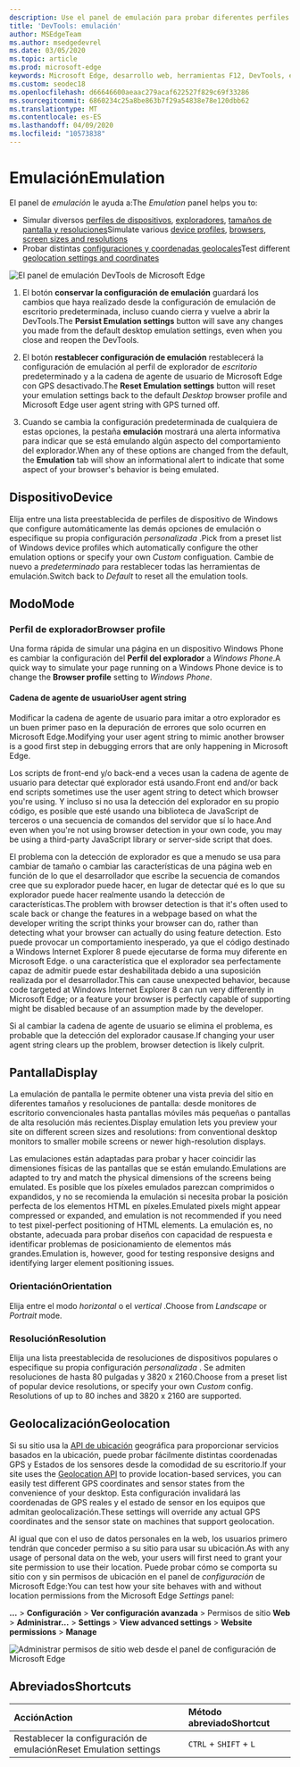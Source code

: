 ```yaml
---
description: Use el panel de emulación para probar diferentes perfiles de explorador, tamaños de pantalla y resoluciones, y coordenadas de ubicación GPS
title: 'DevTools: emulación'
author: MSEdgeTeam
ms.author: msedgedevrel
ms.date: 03/05/2020
ms.topic: article
ms.prod: microsoft-edge
keywords: Microsoft Edge, desarrollo web, herramientas F12, DevTools, emulación de dispositivos, diseño dinámico, ubicación geográfica, resolución
ms.custom: seodec18
ms.openlocfilehash: d66646600aeaac279acaf622527f829c69f33286
ms.sourcegitcommit: 6860234c25a8be863b7f29a54838e78e120dbb62
ms.translationtype: MT
ms.contentlocale: es-ES
ms.lasthandoff: 04/09/2020
ms.locfileid: "10573838"
---
```

# <span data-ttu-id="95906-104">Emulación</span><span class="sxs-lookup"><span data-stu-id="95906-104">Emulation</span></span>

<span data-ttu-id="95906-105">El panel de *emulación* le ayuda a:</span><span class="sxs-lookup"><span data-stu-id="95906-105">The *Emulation* panel helps you to:</span></span>
 - <span data-ttu-id="95906-106">Simular diversos [perfiles de dispositivos](#device), [exploradores](#browser-profile), [tamaños de pantalla y resoluciones](#display)</span><span class="sxs-lookup"><span data-stu-id="95906-106">Simulate various [device profiles](#device), [browsers](#browser-profile), [screen sizes and resolutions](#display)</span></span>
 - <span data-ttu-id="95906-107">Probar distintas [configuraciones y coordenadas geolocales](#geolocation)</span><span class="sxs-lookup"><span data-stu-id="95906-107">Test different [geolocation settings and coordinates](#geolocation)</span></span>

![El panel de emulación DevTools de Microsoft Edge](./media/emulation.png)

1. <span data-ttu-id="95906-109">El botón **conservar la configuración de emulación** guardará los cambios que haya realizado desde la configuración de emulación de escritorio predeterminada, incluso cuando cierra y vuelve a abrir la DevTools.</span><span class="sxs-lookup"><span data-stu-id="95906-109">The **Persist Emulation settings** button will save any changes you made from the default desktop emulation settings, even when you close and reopen the DevTools.</span></span> 

2. <span data-ttu-id="95906-110">El botón **restablecer configuración de emulación** restablecerá la configuración de emulación al perfil de explorador de *escritorio* predeterminado y a la cadena de agente de usuario de Microsoft Edge con GPS desactivado.</span><span class="sxs-lookup"><span data-stu-id="95906-110">The **Reset Emulation settings** button will reset your emulation settings back to the default *Desktop* browser profile and Microsoft Edge user agent string with GPS turned off.</span></span>

3. <span data-ttu-id="95906-111">Cuando se cambia la configuración predeterminada de cualquiera de estas opciones, la pestaña **emulación** mostrará una alerta informativa para indicar que se está emulando algún aspecto del comportamiento del explorador.</span><span class="sxs-lookup"><span data-stu-id="95906-111">When any of these options are changed from the default, the **Emulation** tab will show an informational alert to indicate that some aspect of your browser's behavior is being emulated.</span></span>

## <span data-ttu-id="95906-112">Dispositivo</span><span class="sxs-lookup"><span data-stu-id="95906-112">Device</span></span>

<span data-ttu-id="95906-113">Elija entre una lista preestablecida de perfiles de dispositivo de Windows que configure automáticamente las demás opciones de emulación o especifique su propia configuración *personalizada* .</span><span class="sxs-lookup"><span data-stu-id="95906-113">Pick from a preset list of Windows device profiles which  automatically configure the other emulation options or specify your own *Custom* configuation.</span></span> <span data-ttu-id="95906-114">Cambie de nuevo a *predeterminado* para restablecer todas las herramientas de emulación.</span><span class="sxs-lookup"><span data-stu-id="95906-114">Switch back to *Default* to reset all the emulation tools.</span></span>

## <span data-ttu-id="95906-115">Modo</span><span class="sxs-lookup"><span data-stu-id="95906-115">Mode</span></span>

### <span data-ttu-id="95906-116">Perfil de explorador</span><span class="sxs-lookup"><span data-stu-id="95906-116">Browser profile</span></span>
<span data-ttu-id="95906-117">Una forma rápida de simular una página en un dispositivo Windows Phone es cambiar la configuración del **Perfil del explorador** a *Windows Phone*.</span><span class="sxs-lookup"><span data-stu-id="95906-117">A quick way to simulate your page running on a Windows Phone device is to change the **Browser profile** setting to *Windows Phone*.</span></span>

#### <span data-ttu-id="95906-118">Cadena de agente de usuario</span><span class="sxs-lookup"><span data-stu-id="95906-118">User agent string</span></span>

<span data-ttu-id="95906-119">Modificar la cadena de agente de usuario para imitar a otro explorador es un buen primer paso en la depuración de errores que solo ocurren en Microsoft Edge.</span><span class="sxs-lookup"><span data-stu-id="95906-119">Modifying your user agent string to mimic another browser is a good first step in debugging errors that are only happening in Microsoft Edge.</span></span> 

<span data-ttu-id="95906-120">Los scripts de front-end y/o back-end a veces usan la cadena de agente de usuario para detectar qué explorador está usando.</span><span class="sxs-lookup"><span data-stu-id="95906-120">Front end and/or back end scripts sometimes use the user agent string  to detect which browser you're using.</span></span> <span data-ttu-id="95906-121">Y incluso si no usa la detección del explorador en su propio código, es posible que esté usando una biblioteca de JavaScript de terceros o una secuencia de comandos del servidor que sí lo hace.</span><span class="sxs-lookup"><span data-stu-id="95906-121">And even when you're not using browser detection in your own code, you may be using a third-party JavaScript library or server-side script that does.</span></span>

<span data-ttu-id="95906-122">El problema con la detección de explorador es que a menudo se usa para cambiar de tamaño o cambiar las características de una página web en función de lo que el desarrollador que escribe la secuencia de comandos cree que su explorador puede hacer, en lugar de detectar qué es lo que su explorador puede hacer realmente usando la detección de características.</span><span class="sxs-lookup"><span data-stu-id="95906-122">The problem with browser detection is that it's often used to scale back or change the features in a webpage based on what the developer writing the script thinks your browser can do, rather than detecting what your browser can actually do using feature detection.</span></span> <span data-ttu-id="95906-123">Esto puede provocar un comportamiento inesperado, ya que el código destinado a Windows Internet Explorer 8 puede ejecutarse de forma muy diferente en Microsoft Edge. o una característica que el explorador sea perfectamente capaz de admitir puede estar deshabilitada debido a una suposición realizada por el desarrollador.</span><span class="sxs-lookup"><span data-stu-id="95906-123">This can cause unexpected behavior, because code targeted at Windows Internet Explorer 8 can run very differently in Microsoft Edge; or a feature your browser is perfectly capable of supporting might be disabled because of an assumption made by the developer.</span></span>

<span data-ttu-id="95906-124">Si al cambiar la cadena de agente de usuario se elimina el problema, es probable que la detección del explorador causase.</span><span class="sxs-lookup"><span data-stu-id="95906-124">If changing your user agent string clears up the problem, browser detection is likely culprit.</span></span>

## <span data-ttu-id="95906-125">Pantalla</span><span class="sxs-lookup"><span data-stu-id="95906-125">Display</span></span>

<span data-ttu-id="95906-126">La emulación de pantalla le permite obtener una vista previa del sitio en diferentes tamaños y resoluciones de pantalla: desde monitores de escritorio convencionales hasta pantallas móviles más pequeñas o pantallas de alta resolución más recientes.</span><span class="sxs-lookup"><span data-stu-id="95906-126">Display emulation lets you preview your site on different screen sizes and resolutions: from conventional desktop monitors to smaller mobile screens or newer high-resolution displays.</span></span>

<span data-ttu-id="95906-127">Las emulaciones están adaptadas para probar y hacer coincidir las dimensiones físicas de las pantallas que se están emulando.</span><span class="sxs-lookup"><span data-stu-id="95906-127">Emulations are adapted to try and match the physical dimensions of the screens being emulated.</span></span> <span data-ttu-id="95906-128">Es posible que los píxeles emulados parezcan comprimidos o expandidos, y no se recomienda la emulación si necesita probar la posición perfecta de los elementos HTML en píxeles.</span><span class="sxs-lookup"><span data-stu-id="95906-128">Emulated pixels might appear compressed or expanded, and emulation is not recommended if you need to test pixel-perfect positioning of HTML elements.</span></span> <span data-ttu-id="95906-129">La emulación es, no obstante, adecuada para probar diseños con capacidad de respuesta e identificar problemas de posicionamiento de elementos más grandes.</span><span class="sxs-lookup"><span data-stu-id="95906-129">Emulation is, however, good for testing responsive designs and identifying larger element positioning issues.</span></span>

### <span data-ttu-id="95906-130">Orientación</span><span class="sxs-lookup"><span data-stu-id="95906-130">Orientation</span></span>

<span data-ttu-id="95906-131">Elija entre el modo *horizontal* o el *vertical* .</span><span class="sxs-lookup"><span data-stu-id="95906-131">Choose from *Landscape* or *Portrait* mode.</span></span>

### <span data-ttu-id="95906-132">Resolución</span><span class="sxs-lookup"><span data-stu-id="95906-132">Resolution</span></span>

<span data-ttu-id="95906-133">Elija una lista preestablecida de resoluciones de dispositivos populares o especifique su propia configuración *personalizada* . Se admiten resoluciones de hasta 80 pulgadas y 3820 x 2160.</span><span class="sxs-lookup"><span data-stu-id="95906-133">Choose from a preset list of popular device resolutions, or specify your own *Custom* config. Resolutions of up to 80 inches and 3820 x 2160 are supported.</span></span>

## <span data-ttu-id="95906-134">Geolocalización</span><span class="sxs-lookup"><span data-stu-id="95906-134">Geolocation</span></span>

<span data-ttu-id="95906-135">Si su sitio usa la [API de ubicación](https://developer.mozilla.org/docs/Web/API/Geolocation/Using_geolocation) geográfica para proporcionar servicios basados en la ubicación, puede probar fácilmente distintas coordenadas GPS y Estados de los sensores desde la comodidad de su escritorio.</span><span class="sxs-lookup"><span data-stu-id="95906-135">If your site uses the [Geolocation API](https://developer.mozilla.org/docs/Web/API/Geolocation/Using_geolocation) to provide location-based services, you can easily test different GPS coordinates and sensor states from the convenience of your desktop.</span></span> <span data-ttu-id="95906-136">Esta configuración invalidará las coordenadas de GPS reales y el estado de sensor en los equipos que admitan geolocalización.</span><span class="sxs-lookup"><span data-stu-id="95906-136">These settings will override any actual GPS coordinates and the sensor state on machines that support geolocation.</span></span> 

<span data-ttu-id="95906-137">Al igual que con el uso de datos personales en la web, los usuarios primero tendrán que conceder permiso a su sitio para usar su ubicación.</span><span class="sxs-lookup"><span data-stu-id="95906-137">As with any usage of personal data on the web, your users will first need to grant your site permission to use their location.</span></span> <span data-ttu-id="95906-138">Puede probar cómo se comporta su sitio con y sin permisos de ubicación en el panel de *configuración* de Microsoft Edge:</span><span class="sxs-lookup"><span data-stu-id="95906-138">You can test how your site behaves with and without location permissions from the Microsoft Edge *Settings* panel:</span></span>

<span data-ttu-id="95906-139">**...** >  **Configuración**  >  **Ver configuración avanzada**  >  Permisos de sitio **Web**  >  **Administrar**</span><span class="sxs-lookup"><span data-stu-id="95906-139">**...** > **Settings** > **View advanced settings** > **Website permissions** > **Manage**</span></span>

![Administrar permisos de sitio web desde el panel de configuración de Microsoft Edge](./media/settings_manage_permissions.png)

## <span data-ttu-id="95906-141">Abreviados</span><span class="sxs-lookup"><span data-stu-id="95906-141">Shortcuts</span></span>

| <span data-ttu-id="95906-142">Acción</span><span class="sxs-lookup"><span data-stu-id="95906-142">Action</span></span>                   | <span data-ttu-id="95906-143">Método abreviado</span><span class="sxs-lookup"><span data-stu-id="95906-143">Shortcut</span></span>               |
|:-------------------------|:-----------------------|
| <span data-ttu-id="95906-144">Restablecer la configuración de emulación</span><span class="sxs-lookup"><span data-stu-id="95906-144">Reset Emulation settings</span></span> | `CTRL` + `SHIFT` + `L` |
